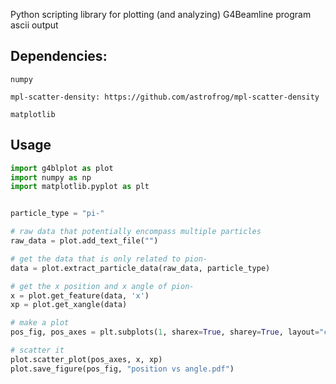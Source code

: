 Python scripting library for plotting (and analyzing) G4Beamline program ascii output 

## Dependencies:
    numpy

    mpl-scatter-density: https://github.com/astrofrog/mpl-scatter-density

    matplotlib

## Usage
```python
import g4blplot as plot
import numpy as np
import matplotlib.pyplot as plt


particle_type = "pi-"

# raw data that potentially encompass multiple particles
raw_data = plot.add_text_file("")

# get the data that is only related to pion-
data = plot.extract_particle_data(raw_data, particle_type)

# get the x position and x angle of pion-
x = plot.get_feature(data, 'x')
xp = plot.get_xangle(data)

# make a plot
pos_fig, pos_axes = plt.subplots(1, sharex=True, sharey=True, layout="constrained", subplot_kw=dict(projection="scatter_density"))

# scatter it
plot.scatter_plot(pos_axes, x, xp)
plot.save_figure(pos_fig, "position vs angle.pdf")
```